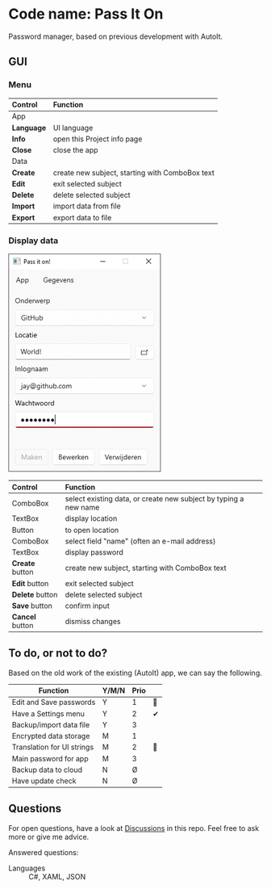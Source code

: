 # Code name: Pass It On

Password manager, based on previous development with AutoIt.

## GUI

### Menu

| Control      | Function                                        |
|:--------------|:-------------------------------------------------|
| App          |
| **Language** | UI language                                     |
| **Info**     | open this Project info page                     |
| **Close**    | close the app                                   |
| Data         |
| **Create**   | create new subject, starting with ComboBox text |
| **Edit**     | exit selected subject                           |
| **Delete**   | delete selected subject                         |
| **Import**   | import data from file                           |
| **Export**   | export data to file                             |

### Display data

![Screenshot of display area.](images/PIO-screenshot.png)

| Control           | Function                                                         |
|:-------------------|:------------------------------------------------------------------|
| ComboBox          | select existing data, or create new subject by typing a new name |
| TextBox           | display location                                                 |
| Button            | to open location                                                 |
| ComboBox          | select field "name" (often an e-mail address)                    |
| TextBox           | display password                                                 |
| **Create** button | create new subject, starting with ComboBox text                  |
| **Edit** button   | exit selected subject                                            |
| **Delete** button | delete selected subject                                          |
| **Save** button   | confirm input                                                    |
| **Cancel** button | dismiss changes                                                  |

## To do, or not to do?

Based on the old work of the existing (AutoIt) app, we can say the following.

| Function                   | Y/M/N | Prio |   |
|-----------------------------|--------|-------|----|
| Edit and Save passwords    | Y     | 1    | 🔧 |
| Have a Settings menu       | Y     | 2    | ✔ |
| Backup/import data file    | Y     | 3    |   |
| Encrypted data storage     | M     | 1    |   |
| Translation for UI strings | M     | 2    | 🔧 |
| Main password for app      | M     | 3    |   |
| Backup data to cloud       | N     | Ø    |   |
| Have update check          | N     | Ø    |   |

## Questions

For open questions, have a look at [Discussions](discussions/) in this repo.
Feel free to ask more or give me advice.

Answered questions:
<dl>
<dt>Languages</dt>
<dd>C#, XAML, JSON</dd>
</dl>
